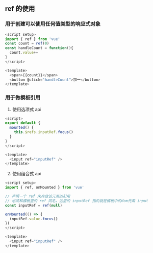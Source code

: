## ref 的使用

### 用于创建可以使用任何值类型的响应式对象

```javascript
<script setup>
import { ref } from 'vue'
const count = ref(0)
const handleCount = function(){
  count.value++
}
</script>

<template>
  <span>{{count}}</span>
  <button @click="handleCount">加一</button>
</template>
```

### 用于做模板引用

1. 使用选项式 api

```javascript
<script>
export default {
  mounted() {
    this.$refs.inputRef.focus()
  }
}
</script>

<template>
  <input ref="inputRef" />
</template>
```

2. 使用组合式 api

```javascript
<script setup>
import { ref, onMounted } from 'vue'

// 声明一个 ref 来存放该元素的引用
// 必须和模板里的 ref 同名，这里的 inputRef 指的就是模板中的dom元素 input
const inputRef = ref(null)

onMounted(() => {
  inputRef.value.focus()
})
</script>

<template>
  <input ref="inputRef" />
</template>
```
